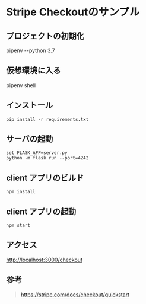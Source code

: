# Stripe Checkoutのサンプル

## プロジェクトの初期化
pipenv --python 3.7

## 仮想環境に入る
pipenv shell

## インストール

```
pip install -r requirements.txt
```

## サーバの起動

```
set FLASK_APP=server.py
python -m flask run --port=4242
```

## client アプリのビルド


```
npm install
```

## client アプリの起動
```
npm start
```


## アクセス

[http://localhost:3000/checkout](http://localhost:3000/checkout)


## 参考

> https://stripe.com/docs/checkout/quickstart

